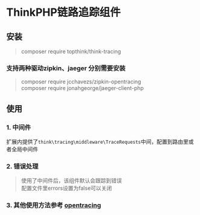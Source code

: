 # ThinkPHP链路追踪组件

## 安装
> composer require topthink/think-tracing

### 支持两种驱动zipkin、jaeger 分别需要安装
> composer require jcchavezs/zipkin-opentracing  
> composer require jonahgeorge/jaeger-client-php

## 使用
### 1. 中间件

扩展内提供了`think\tracing\middleware\TraceRequests`中间，配置到路由里或者全局中间件

### 2. 错误处理
> 使用了中间件后，该组件默认会跟踪到错误  
> 配置文件里errors设置为false可以关闭
> 

### 3. 其他使用方法参考 [opentracing](https://github.com/opentracing/opentracing-php)
